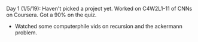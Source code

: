 Day 1 (1/5/19): Haven't picked a project yet.  Worked on C4W2L1-11 of CNNs on Coursera.  Got a 90% on the quiz.
* Watched some computerphile vids on recursion and the ackermann problem.
